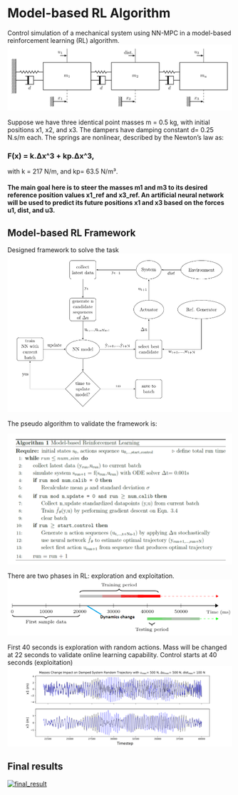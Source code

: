 
# Model-based RL Algorithm
Control simulation of a mechanical system using NN-MPC in a model-based reinforcement learning (RL) algorithm.
![Screenshot](mass-spring-damper.png)

Suppose we have three identical point masses m = 0.5 kg, with initial positions x1, x2, and x3. The dampers have damping constant d= 0.25 N.s/m each. The springs are nonlinear, described by the Newton’s law as:

### F(x) = k.Δx^3 + kp.Δx^3,

with k = 217 N/m, and kp= 63.5 N/m³. 

#### The main goal here is to steer the masses m1 and m3 to its desired reference position values x1_ref and x3_ref. An artificial neural network will be used to predict its future positions x1 and x3 based on the forces u1, dist, and u3.

## Model-based RL Framework
Designed framework to solve the task
![framework](flowchartreinf.png)

The pseudo algorithm to validate the framework is:

![algo](algo.png)

There are two phases in RL: exploration and exploitation.
![testingmethod](testing_method.png)

First 40 seconds is exploration with random actions. Mass will be changed at 22 seconds to validate online learning capability. Control starts at 40 seconds (exploitation)
![changemass](effectchangemass22.png)

## Final results
[![final_result](https://img.youtube.com/vi/https://www.youtube.com/watch?v=tnP3pV4mtgQ&feature=youtu.be/0.jpg)](https://www.youtube.com/watch?v=tnP3pV4mtgQ&feature=youtu.be)


